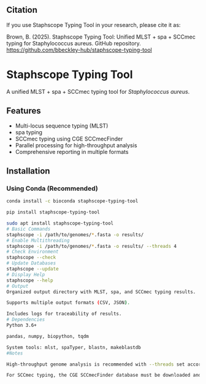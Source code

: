 ## Citation

If you use Staphscope Typing Tool in your research, please cite it as:

Brown, B. (2025). Staphscope Typing Tool: Unified MLST + spa + SCCmec typing for Staphylococcus aureus. GitHub repository. https://github.com/bbeckley-hub/staphscope-typing-tool

# Staphscope Typing Tool

A unified MLST + spa + SCCmec typing tool for *Staphylococcus aureus*.

## Features

- Multi-locus sequence typing (MLST)
- spa typing
- SCCmec typing using CGE SCCmecFinder
- Parallel processing for high-throughput analysis
- Comprehensive reporting in multiple formats

## Installation

### Using Conda (Recommended)
```bash
conda install -c bioconda staphscope-typing-tool

pip install staphscope-typing-tool

sudo apt install staphscope-typing-tool
# Basic Commands
staphscope -i /path/to/genomes/*.fasta -o results/
# Enable Multithreading
staphscope -i /path/to/genomes/*.fasta -o results/ --threads 4
# Check Environment
staphscope --check
# Update Databases
staphscope --update
# Display Help
staphscope --help
# Output
Organized output directory with MLST, spa, and SCCmec typing results.

Supports multiple output formats (CSV, JSON).

Includes logs for traceability of results.
# Dependencies
Python 3.6+

pandas, numpy, biopython, tqdm

System tools: mlst, spaTyper, blastn, makeblastdb
#Notes

High-throughput genome analysis is recommended with --threads set according to available CPU cores.

For SCCmec typing, the CGE SCCmecFinder database must be downloaded and configured separately.
